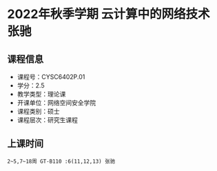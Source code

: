 # 2022年秋季学期 云计算中的网络技术 张驰






## 课程信息

- 课程号：CYSC6402P.01
- 学分：2.5
- 教学类型：理论课
- 开课单位：网络空间安全学院
- 课程类别：硕士
- 课程层次：研究生课程

## 上课时间

```
2~5,7~18周 GT-B110 :6(11,12,13) 张驰
```

